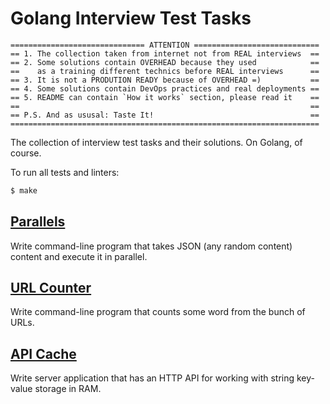 Golang Interview Test Tasks
===========================

```
============================== ATTENTION ============================
== 1. The collection taken from internet not from REAL interviews  ==
== 2. Some solutions contain OVERHEAD because they used            ==
==    as a training different technics before REAL interviews      ==
== 3. It is not a PRODUTION READY because of OVERHEAD =)           ==
== 4. Some solutions contain DevOps practices and real deployments ==
== 5. README can contain `How it works` section, please read it    ==
==                                                                 ==
== P.S. And as ususal: Taste It!                                   ==
=====================================================================
```

The collection of interview test tasks and their solutions. On Golang, of course.

To run all tests and linters:

```bash
$ make 
```

[Parallels](parallels)
-----------

Write command-line program that takes JSON (any random content) content and execute it in parallel.

[URL Counter](counter)
-------------

Write command-line program that counts some word from the bunch of URLs.

[API Cache](apicache)
-----------

Write server application that has an HTTP API for working with string key-value storage in RAM.
